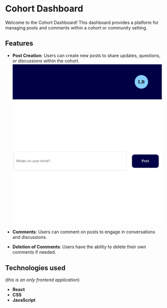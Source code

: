 # Cohort Dashboard

Welcome to the Cohort Dashboard! This dashboard provides a platform for managing posts and comments within a cohort or community setting.

## Features

- **Post Creation**: Users can create new posts to share updates, questions, or discussions within the cohort.
![Create Post](src/assets/createpost.png)
  
- **Comments**: Users can comment on posts to engage in conversations and discussions.

- **Deletion of Comments**: Users have the ability to delete their own comments if needed.

## Technologies used 
(*this is an only frontend application*)
- **React**
- **CSS**
- **JavaScript**
